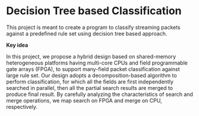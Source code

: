 # Decision Tree based Classification
This project is meant to create a program to classify streaming packets against a predefined rule set using decision tree based approach. 

**Key idea**

In this project, we propose a hybrid design based on shared-memory heterogeneous platforms having multi-core CPUs and field programmable gate arrays (FPGA), to support many-field packet classification against large rule set. Our design adopts a decomposition-based algorithm to perform classification, for which all the fields are first independently searched in parallel, then all the partial search results are merged to produce final result. By carefully analyzing the characteristics of search and merge operations, we map search on FPGA and merge on CPU, respectively.



